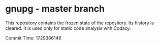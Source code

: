 # gnupg - master branch

This repository contains the frozen state of the repository.
Its history is cleared. It is used only for static code
analysis with Codacy.

Commit Time: 1729386146